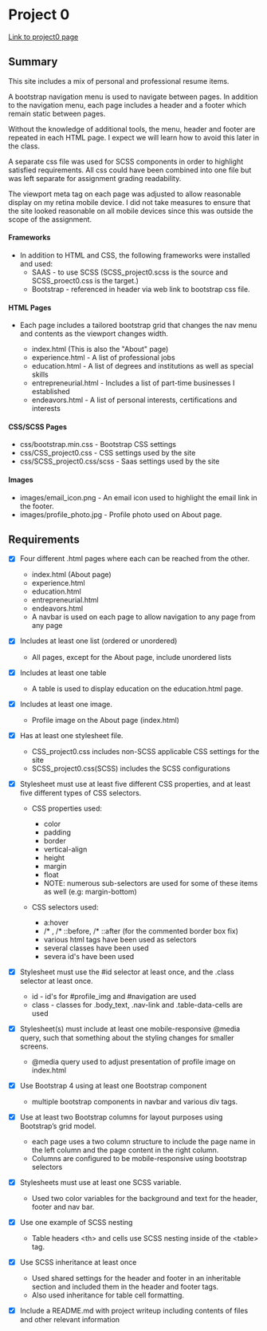 # Project 0
[Link to project0 page](https://mcdomx.github.io/project0/)

## Summary
This site includes a mix of personal and professional resume items.

A bootstrap navigation menu is used to navigate between pages.  In addition to the navigation menu, each page includes a header and a footer which remain static between pages.

Without the knowledge of additional tools, the menu, header and footer are repeated in each HTML page.  I expect we will learn how to avoid this later in the class.

A separate css file was used for SCSS components in order to highlight satisfied requirements.  All css could have been combined into one file but was left separate for assignment grading readability.

The viewport meta tag on each page was adjusted to allow reasonable display on my retina mobile device.  I did not take measures to ensure that the site looked reasonable on all mobile devices since this was outside the scope of the assignment.

#### Frameworks
- In addition to HTML and CSS, the following frameworks were installed and used:
  - SAAS - to use SCSS (SCSS_project0.scss is the source and SCSS_proect0.css is the target.)
  - Bootstrap - referenced in header via web link to bootstrap css file.

#### HTML Pages
- Each page includes a tailored bootstrap grid that changes the nav menu and contents as the viewport changes width.

  - index.html (This is also the "About" page)
  - experience.html - A list of professional jobs
  - education.html - A list of degrees and institutions as well as special skills
  - entrepreneurial.html - Includes a list of part-time businesses I established
  - endeavors.html - A list of personal interests, certifications and interests

#### CSS/SCSS Pages
- css/bootstrap.min.css - Bootstrap CSS settings
- css/CSS_project0.css - CSS settings used by the site
- css/SCSS_project0.css/scss - Saas settings used by the site

#### Images
- images/email_icon.png - An email icon used to highlight the email link in the footer.
- images/profile_photo.jpg - Profile photo used on About page.


## Requirements
- [X] Four different .html pages where each can be reached from the other.
  - index.html (About page)
  - experience.html
  - education.html
  - entrepreneurial.html
  - endeavors.html
  - A navbar is used on each page to allow navigation to any page from any page

- [X] Includes at least one list (ordered or unordered)
  - All pages, except for the About page, include unordered lists

- [X] Includes at least one table
  - A table is used to display education on the education.html page.

- [X] Includes at least one image.
  - Profile image on the About page (index.html)

- [X] Has at least one stylesheet file.
  - CSS_project0.css includes non-SCSS applicable CSS settings for the site
  - SCSS_project0.css(SCSS) includes the SCSS configurations

- [X] Stylesheet must use at least five different CSS properties, and at least five different types of CSS selectors.
  - CSS properties used:
    - color
    - padding
    - border
    - vertical-align
    - height
    - margin
    - float
    - NOTE: numerous sub-selectors are used for some of these items as well (e.g: margin-bottom)

  - CSS selectors used:
    - a:hover
    - /* , /* ::before, /* ::after (for the commented border box fix)
    - various html tags have been used as selectors
    - several classes have been used
    - severa id's have been used


- [X] Stylesheet must use the #id selector at least once, and the .class selector at least once.
  - id - id's for #profile_img and #navigation are used
  - class - classes for .body_text, .nav-link and .table-data-cells are used

- [X] Stylesheet(s) must include at least one mobile-responsive @media query, such that something about the styling changes for smaller screens.
  - @media query used to adjust presentation of profile image on index.html

- [X] Use Bootstrap 4 using at least one Bootstrap component
  - multiple bootstrap components in navbar and various div tags.

- [X] Use at least two Bootstrap columns for layout purposes using Bootstrap’s grid model.
  - each page uses a two column structure to include the page name in the left column and the page content in the right column.
  - Columns are configured to be mobile-responsive using bootstrap selectors

- [X] Stylesheets must use at least one SCSS variable.
  - Used two color variables for the background and text for the header, footer and nav bar.

- [X] Use one example of SCSS nesting
  - Table headers \<th\> and cells <td> use SCSS nesting inside of the \<table\> tag.

- [X] Use SCSS inheritance at least once
  - Used shared settings for the header and footer in an inheritable section and included them in the header and footer tags.
  - Also used inheritance for table cell formatting.

- [X] Include a README.md with project writeup including contents of files and other relevant information
